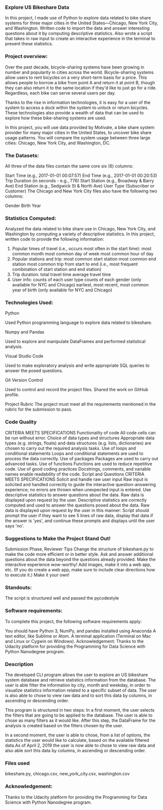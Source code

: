### Explore US Bikeshare Data
In this project, I made use of Python to explore data related to bike share systems for three major cities in the United States—Chicago, New York City, and Washington. Written code to import the data and answer interesting questions about it by computing descriptive statistics. Also wrote a script that takes in raw input to create an interactive experience in the terminal to present these statistics.

### Project overview:
Over the past decade, bicycle-sharing systems have been growing in number and popularity in cities across the world. Bicycle-sharing systems allow users to rent bicycles on a very short-term basis for a price. This allows people to borrow a bike from point A and return it at point B, though they can also return it to the same location if they'd like to just go for a ride. Regardless, each bike can serve several users per day.

Thanks to the rise in information technologies, it is easy for a user of the system to access a dock within the system to unlock or return bicycles. These technologies also provide a wealth of data that can be used to explore how these bike-sharing systems are used.

In this project, you will use data provided by Motivate, a bike share system provider for many major cities in the United States, to uncover bike share usage patterns. You will compare the system usage between three large cities: Chicago, New York City, and Washington, DC.

### The Datasets:
All three of the data files contain the same core six (6) columns:

Start Time (e.g., 2017-01-01 00:07:57)
End Time (e.g., 2017-01-01 00:20:53)
Trip Duration (in seconds - e.g., 776)
Start Station (e.g., Broadway & Barry Ave)
End Station (e.g., Sedgwick St & North Ave)
User Type (Subscriber or Customer)
The Chicago and New York City files also have the following two columns:

Gender
Birth Year
### Statistics Computed:
Analyzed the data related to bike share use in Chicago, New York City, and Washington by computing a variety of descriptive statistics. In this project, written code to provide the following information:

1. Popular times of travel (i.e., occurs most often in the start time):
most common month
most common day of week
most common hour of day
2. Popular stations and trip:
most common start station
most common end station
most common trip from start to end (i.e., most frequent combination of start station and end station)
3. Trip duration:
total travel time
average travel time
4. User info:
counts of each user type
counts of each gender (only available for NYC and Chicago)
earliest, most recent, most common year of birth (only available for NYC and Chicago)
### Technologies Used:
Python

Used Python programming language to explore data related to bikeshare.

Numpy and Pandas

Used to explore and manipulate DataFrames and performed statistical analysis.

Visual Studio Code

Used to make exploratory analysis and write appropriate SQL queries to answer the posed questions.

Git Version Control

Used to control and record the project files. Shared the work on GitHub profile.

Project Rubric
The project must meet all the requirements mentioned in the rubric for the submission to pass.

### Code Quality
CRITERIA	MEETS SPECIFICATIONS
Functionality of code	All code cells can be run without error.
Choice of data types and structures	Appropriate data types (e.g. strings, floats) and data structures (e.g. lists, dictionaries) are chosen to carry out the required analysis tasks.
Use of loops and conditional statements	Loops and conditional statements are used to process the data correctly.
Use of packages	Packages are used to carry out advanced tasks.
Use of functions	Functions are used to reduce repetitive code.
Use of good coding practices	Docstrings, comments, and variable names enable readability of the code.
Script and Questions
CRITERIA	MEETS SPECIFICATIONS
Solicit and handle raw user input	Raw input is solicited and handled correctly to guide the interactive question-answering experience; no errors are thrown when unexpected input is entered.
Use descriptive statistics to answer questions about the data. Raw data is displayed upon request by the user.	Descriptive statistics are correctly computed and used to answer the questions posed about the data. Raw data is displayed upon request by the user in this manner: Script should prompt the user if they want to see 5 lines of raw data, display that data if the answer is 'yes', and continue these prompts and displays until the user says 'no'.
### Suggestions to Make the Project Stand Out!
Submission Phase, Reviewer Tips
Change the structure of bikeshare.py to make the code more efficient or in better style.
Ask and answer additional questions about the data beyond the questions already provided.
Make the interactive experience wow-worthy! Add images, make it into a web app, etc. (If you do create a web app, make sure to include clear directions how to execute it.) Make it your own!
### Standouts:
The script is structured well and passed the pycodestyle

### Software requirements:
To complete this project, the following software requirements apply:

You should have Python 3, NumPy, and pandas installed using Anaconda
A text editor, like Sublime or Atom.
A terminal application (Terminal on Mac and Linux or Cygwin on Windows).
Acknowledgement:
Thanks to the Udacity platform for providing the Programming for Data Science with Python Nanodegree program.
### Description
The developed CLI program allows the user to explore an US bikeshare system database and retrieve statistics information from the database. The user is able filter the information by city, month and weekday, in order to visualize statistics information related to a specific subset of data. The user is also able to chose to view raw data and to sort this data by columns, in ascending or descending order.

This program is structured in two steps: 
In a first moment, the user selects the filters that are going to be applied to the database. The user is able to chose as many filters as it would like. After this step, the DataFrame for the analysis is created based on the filters chosen by the user.


In a second moment, the user is able to chose, from a list of options, the statistics the user would like to calculate, based on the available filtered data.As of April 2, 2019 the user is now able to chose to view raw data and also able sort this data by columns, in ascending or descending order.



### Files used
bikeshare.py, chicago.csv, new_york_city.csv, washington.csv
### Acknowledgement:
Thanks to the Udacity platform for providing the Programming for Data Science with Python Nanodegree program.